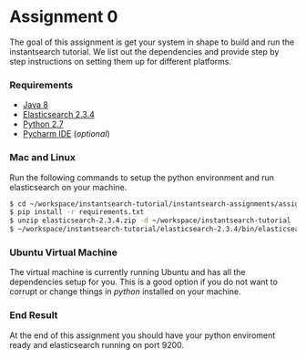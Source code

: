 # Assignment 0

The goal of this assignment is get your system in shape to build and run the instantsearch tutorial. We list out the dependencies and provide step by step instructions on setting them up for different platforms.

### Requirements
- [Java 8](http://www.oracle.com/technetwork/java/javase/downloads/jdk8-downloads-2133151.html)
- [Elasticsearch 2.3.4](https://www.elastic.co/downloads/elasticsearch)
- [Python 2.7](https://www.python.org/downloads/)
- [Pycharm IDE](https://www.jetbrains.com/pycharm/download/) (*optional*)

### Mac and Linux
Run the following commands to setup the python environment and run elasticsearch on your machine.

```sh
$ cd ~/workspace/instantsearch-tutorial/instantsearch-assignments/assigment0/exercises
$ pip install -r requirements.txt
$ unzip elasticsearch-2.3.4.zip -d ~/workspace/instantsearch-tutorial
$ ~/workspace/instantsearch-tutorial/elasticsearch-2.3.4/bin/elasticsearch
```

### Ubuntu Virtual Machine
The virtual machine is currently running Ubuntu and has all the dependencies setup for you. This is a good option if you do not want to corrupt or change things in *python* installed on your machine.

### End Result
At the end of this assignment you should have your python enviroment ready and elasticsearch running on port 9200. 
